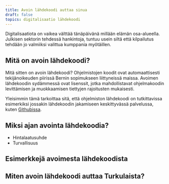 ```yaml
---
title: Avoin lähdekoodi auttaa sinua
draft: false
topics: digitalisaatio lähdekoodi
---
```


Digitalisaatiota on vaikea välttää tänäpäivänä millään elämän osa-alueella.
Julkisen sektorin tehdessä hankintoja, tuntuu usein siltä että kilpailutus tehdään jo valmiiksi
valittua kumppania myötäillen. 

## Mitä on avoin lähdekoodi?

Mitä sitten on avoin lähdekoodi? Ohjelmistojen koodit ovat automaattisesti tekijänoikeuden 
piirissä Bernin sopimukseen liittyneissä maissa. Avoimen lähdekoodin sydämmessä ovat lisenssit, jotka
mahdollistavat ohjelmakoodin levittämisen ja muokkaamisen tiettyjen rajoitusten mukaisesti.

Yleisimmin tämä tarkoittaa sitä, että ohjelmiston lähdekoodi on tutkittavissa esimerkiksi
jossakin lähdekoodin jakamiseen keskittyvässä palvelussa, kuten [Githubissa](http://www.github.com).

## Miksi ajan avointa lähdekoodia?

- Hintalaatusuhde
- Turvallisuus

## Esimerkkejä avoimesta lähdekoodista

## Miten avoin lähdekoodi auttaa Turkulaista?

